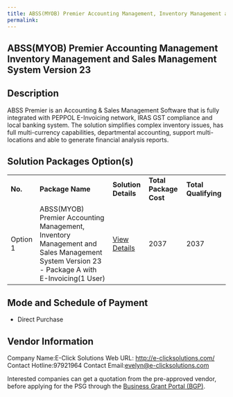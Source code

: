 ```yaml
---
title: ABSS(MYOB) Premier Accounting Management, Inventory Management and Sales Management System Version 23
permalink: 
---
```


## ABSS(MYOB) Premier Accounting Management Inventory Management and Sales Management System Version 23

## Description

ABSS Premier is an Accounting & Sales Management Software that is fully integrated with PEPPOL E-Invoicing network, IRAS GST compliance and local banking system. The solution simplifies complex inventory issues, has full multi-currency capabilities, departmental accounting, support multi-locations and able to generate financial analysis reports.

## Solution Packages Option(s)

<table>
<tr>
<td><b>No.</b></td>
<td><b>Package Name</b></td>
<td><b>Solution Details</b></td>
<td><b>Total Package Cost</b></td>
<td><b>Total Qualifying</b></td>
</tr>
<tr>
<td>Option 1</td>
<td>ABSS(MYOB) Premier Accounting Management, Inventory Management and Sales Management System Version 23 - Package A with E-Invoicing(1 User)</td>
<td><a href='https://www.gobusiness.gov.sg/images/psg/Desensitised_E_Click_Annex_3_CR_wef_2_Sept_2021_Part_1.pdf'>View Details</a></td>
<td>2037</td>
<td>2037</td>
</tr>
</table>

## Mode and Schedule of Payment

 - Direct Purchase

## Vendor Information

 Company Name:E-Click Solutions 
Web URL: http://e-clicksolutions.com/
Contact Hotline:97921964 
Contact Email:evelyn@e-clicksolutions.com 


Interested companies can get a quotation from the pre-approved vendor, before applying for the PSG through the <a href='https://www.businessgrants.gov.sg/'>Business Grant Portal (BGP)</a>.
